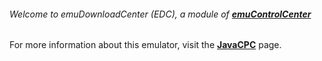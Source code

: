 ###### Welcome to emuDownloadCenter (EDC), a module of [**emuControlCenter**](https://github.com/PhoenixInteractiveNL/emuControlCenter/wiki/)

For more information about this emulator, visit the [**JavaCPC**](https://github.com/PhoenixInteractiveNL/emuDownloadCenter/wiki/Emulator-javacpc#menu) page.
